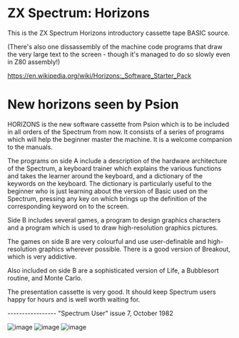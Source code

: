 # ZX Spectrum: Horizons
This is the ZX Spectrum Horizons introductory cassette tape BASIC source.    

(There's also one dissassembly of the machine code programs that draw the very large text to the screen - though it's managed to do so slowly even in Z80 assembly!)

https://en.wikipedia.org/wiki/Horizons:_Software_Starter_Pack


# New horizons seen by Psion
HORIZONS is the new software cassette from Psion which is to be included in all orders of the Spectrum from now. It consists of a series of programs which will help the beginner master the machine. It is a welcome companion to the manuals.                 

The programs on side A include a description of the hardware architecture of the Spectrum, a keyboard trainer which explains the various functions and takes the learner around the keyboard, and a dictionary of the keywords on the keyboard. The dictionary is particularly useful to the beginner who is just learning about the version of Basic used on the Spectrum, pressing any key on which brings up the definition of the corresponding keyword on to the screen.                       

Side B includes several games, a program to design graphics characters and a program which is used to draw high-resolution graphics pictures.                   

The games on side B are very colourful and use user-definable and high-resolution graphics wherever possible. There is a good version of Breakout, which is very addictive.                   

Also included on side B are a sophisticated version of Life, a Bubblesort routine, and Monte Carlo.                        

The presentation cassette is very good. It should keep Spectrum users happy for hours and is well worth waiting for.                      

----------------- "Spectrum User" issue 7, October 1982

![image](https://user-images.githubusercontent.com/1586332/191536953-a241d405-5179-46a1-9bcc-ab720b553a8b.png)
![image](https://user-images.githubusercontent.com/1586332/191537028-24ab9910-ecbd-4575-9ecc-18b2c33fe1d0.png)
![image](https://user-images.githubusercontent.com/1586332/191537102-474212eb-c385-4cea-973d-cbb8f0b6da5b.png)


